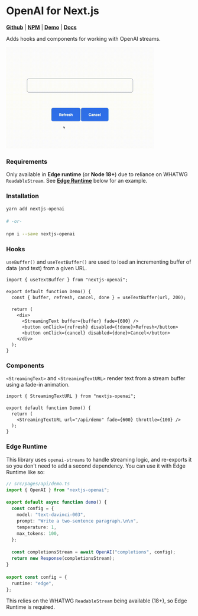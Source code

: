 # OpenAI for Next.js

[**Github**](https://github.com/gptlabs/nextjs-openai) |
[**NPM**](https://npmjs.com/package/nextjs-openai) |
[**Demo**](https://nextjs-openai.vercel.app) |
[**Docs**](https://nextjs-openai.vercel.app/docs)

Adds hooks and components for working with OpenAI streams.

<img width="400" src="public/nextjs-openai-demo.gif">

### Requirements

Only available in **Edge runtime** (or **Node 18+**) due to reliance on WHATWG
`ReadableStream`. See [**Edge Runtime**](#edge-runtime) below for an example.

### Installation

```bash
yarn add nextjs-openai

# -or-

npm i --save nextjs-openai
```

### Hooks

`useBuffer()` and `useTextBuffer()` are used to load an incrementing buffer of
data (and text) from a given URL.

```tsx
import { useTextBuffer } from "nextjs-openai";

export default function Demo() {
  const { buffer, refresh, cancel, done } = useTextBuffer(url, 200);
  
  return (
    <div>
      <StreamingText buffer={buffer} fade={600} />
      <button onClick={refresh} disabled={!done}>Refresh</button>
      <button onClick={cancel} disabled={done}>Cancel</button>
    </div>
  );
}
```

### Components

`<StreamingText>` and `<StreamingTextURL>` render text from a stream buffer
using a fade-in animation.

```tsx
import { StreamingTextURL } from "nextjs-openai";

export default function Demo() {
  return (
    <StreamingTextURL url="/api/demo" fade={600} throttle={100} />
  );
}
```

### Edge Runtime

This library uses `openai-streams` to handle streaming logic, and re-exports it
so you don't need to add a second dependency. You can use it with Edge Runtime
like so:

```ts
// src/pages/api/demo.ts
import { OpenAI } from "nextjs-openai";

export default async function demo() {
  const config = {
    model: "text-davinci-003",
    prompt: "Write a two-sentence paragraph.\n\n",
    temperature: 1,
    max_tokens: 100,
  };

  const completionsStream = await OpenAI("completions", config);
  return new Response(completionsStream);
}

export const config = {
  runtime: "edge",
};
```

This relies on the WHATWG `ReadableStream` being available (18+), so Edge
Runtime is required.